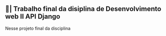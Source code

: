 ## 📑| Trabalho final da disiplina de Desenvolvimento web II API Django

  Nesse projeto final da disciplina
 
